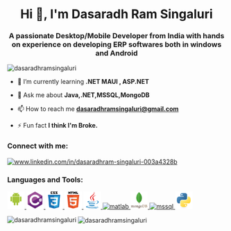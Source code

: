 <h1 align="center">Hi 👋, I'm Dasaradh Ram Singaluri</h1>
<h3 align="center">A passionate Desktop/Mobile Developer from India with hands on experience on developing ERP softwares both in windows and Android</h3>

<p align="left"> <img src="https://komarev.com/ghpvc/?username=dasaradhramsingaluri&label=Profile%20views&color=0e75b6&style=flat" alt="dasaradhramsingaluri" /> </p>

- 🌱 I’m currently learning **.NET MAUI , ASP.NET**

- 💬 Ask me about **Java,.NET,MSSQL,MongoDB**

- 📫 How to reach me **dasaradhramsingaluri@gmail.com**

- ⚡ Fun fact **I think I'm Broke.**

<h3 align="left">Connect with me:</h3>
<p align="left">
<a href="https://linkedin.com/in/www.linkedin.com/in/dasaradhram-singaluri-003a4328b" target="blank"><img align="center" src="https://raw.githubusercontent.com/rahuldkjain/github-profile-readme-generator/master/src/images/icons/Social/linked-in-alt.svg" alt="www.linkedin.com/in/dasaradhram-singaluri-003a4328b" height="30" width="40" /></a>
</p>

<h3 align="left">Languages and Tools:</h3>
<p align="left"> <a href="https://developer.android.com" target="_blank" rel="noreferrer"> <img src="https://raw.githubusercontent.com/devicons/devicon/master/icons/android/android-original-wordmark.svg" alt="android" width="40" height="40"/> </a> <a href="https://www.w3schools.com/cs/" target="_blank" rel="noreferrer"> <img src="https://raw.githubusercontent.com/devicons/devicon/master/icons/csharp/csharp-original.svg" alt="csharp" width="40" height="40"/> </a> <a href="https://www.w3schools.com/css/" target="_blank" rel="noreferrer"> <img src="https://raw.githubusercontent.com/devicons/devicon/master/icons/css3/css3-original-wordmark.svg" alt="css3" width="40" height="40"/> </a> <a href="https://www.w3.org/html/" target="_blank" rel="noreferrer"> <img src="https://raw.githubusercontent.com/devicons/devicon/master/icons/html5/html5-original-wordmark.svg" alt="html5" width="40" height="40"/> </a> <a href="https://www.java.com" target="_blank" rel="noreferrer"> <img src="https://raw.githubusercontent.com/devicons/devicon/master/icons/java/java-original.svg" alt="java" width="40" height="40"/> </a> <a href="https://www.mathworks.com/" target="_blank" rel="noreferrer"> <img src="https://upload.wikimedia.org/wikipedia/commons/2/21/Matlab_Logo.png" alt="matlab" width="40" height="40"/> </a> <a href="https://www.mongodb.com/" target="_blank" rel="noreferrer"> <img src="https://raw.githubusercontent.com/devicons/devicon/master/icons/mongodb/mongodb-original-wordmark.svg" alt="mongodb" width="40" height="40"/> </a> <a href="https://www.microsoft.com/en-us/sql-server" target="_blank" rel="noreferrer"> <img src="https://www.svgrepo.com/show/303229/microsoft-sql-server-logo.svg" alt="mssql" width="40" height="40"/> </a> <a href="https://www.python.org" target="_blank" rel="noreferrer"> <img src="https://raw.githubusercontent.com/devicons/devicon/master/icons/python/python-original.svg" alt="python" width="40" height="40"/> </a> </p>

<p><img align="left" src="https://github-readme-stats.vercel.app/api/top-langs?username=dasaradhramsingaluri&show_icons=true&locale=en&layout=compact" alt="dasaradhramsingaluri" /></p>

<p>&nbsp;<img align="center" src="https://github-readme-stats.vercel.app/api?username=dasaradhramsingaluri&show_icons=true&locale=en" alt="dasaradhramsingaluri" /></p>
